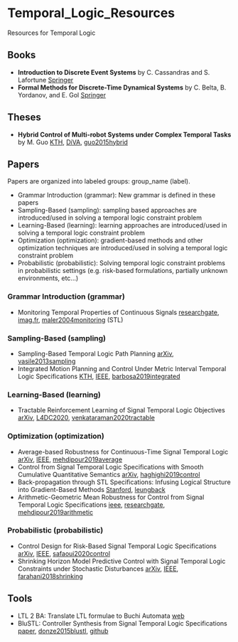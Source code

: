 # Temporal_Logic_Resources
Resources for Temporal Logic


## Books
- **Introduction to Discrete Event Systems** by C. Cassandras and S. Lafortune [Springer](https://www.springer.com/us/book/9780387333328)
- **Formal Methods for Discrete-Time Dynamical Systems** by C. Belta, B. Yordanov, and E. Gol [Springer](https://www.springer.com/us/book/9783319507620)


## Theses
- **Hybrid Control of Multi-robot Systems
under Complex Temporal Tasks** by M. Guo [KTH](http://kth.diva-portal.org/smash/get/diva2:873856/FULLTEXT01.pdf), [DiVA](http://www.diva-portal.org/smash/record.jsf?pid=diva2%3A873856&dswid=1816), [guo2015hybrid](/theses/guo2015hybrid.pdf)


## Papers
Papers are organized into labeled groups: group_name (label).
- Grammar Introduction (grammar): New grammar is defined in these papers
- Sampling-Based (sampling): sampling based approaches are introduced/used in solving a temporal logic constraint problem
- Learning-Based (learning): learning approaches are introduced/used in solving a temporal logic constraint problem
- Optimization (optimization): gradient-based methods and other optimization techniques are introduced/used in solving a temporal logic constraint problem
- Probabilistic (probabilistic): Solving temporal logic constraint problems in probabilistic settings (e.g. risk-based formulations, partially unknown environments, etc...)

### Grammar Introduction (grammar)
- Monitoring Temporal Properties of Continuous Signals [researchgate](https://www.researchgate.net/profile/Oded_Maler/publication/220958490_Monitoring_Temporal_Properties_of_Continuous_Signals/links/00b4951adab57d79c4000000/Monitoring-Temporal-Properties-of-Continuous-Signals.pdf), [imag.fr](http://www-verimag.imag.fr/PEOPLE/Oded.Maler/Papers/monitor.pdf), [maler2004monitoring](/papers/grammar/maler2004monitoring.pdf) (STL)

### Sampling-Based (sampling)
- Sampling-Based Temporal Logic Path Planning [arXiv](https://arxiv.org/abs/1307.7263), [vasile2013sampling](/papers/sampling/vasile2013sampling.pdf)
- Integrated Motion Planning and Control Under Metric Interval Temporal Logic Specifications [KTH](https://people.kth.se/~dimos/pdfs/ECC19_Fernando.pdf), [IEEE](https://ieeexplore.ieee.org/abstract/document/8795925), [barbosa2019integrated](/papers/sampling/barbosa2019integrated.pdf)

### Learning-Based (learning)
- Tractable Reinforcement Learning of Signal Temporal Logic Objectives [arXiv](https://arxiv.org/abs/2001.09467), [L4DC2020](https://sites.google.com/berkeley.edu/l4dc/accepted-papers), [venkataraman2020tractable](/papers/learning/venkataraman2020tractable.pdf)

### Optimization (optimization)
- Average-based Robustness for Continuous-Time Signal Temporal Logic [arXiv](https://arxiv.org/abs/1909.00898), [IEEE](https://ieeexplore.ieee.org/document/9029989), [mehdipour2019average](/papers/optimization/mehdipour2019average.pdf)
- Control from Signal Temporal Logic Specifications with Smooth Cumulative Quantitative Semantics [arXiv](https://arxiv.org/abs/1904.11611), [haghighi2019control](/papers/optimization/haghighi2019control.pdf)
- Back-propagation through STL Specifications: Infusing Logical Structure into Gradient-Based Methods [Stanford](http://asl.stanford.edu/wp-content/papercite-data/pdf/Leung.Arechiga.Pavone.WAFR20.pdf), [leungback](/papers/optimization/leungback.pdf)
- Arithmetic-Geometric Mean Robustness for Control from Signal Temporal Logic Specifications [ieee](https://ieeexplore.ieee.org/document/8814487), [researchgate](https://www.researchgate.net/profile/Noushin_Mehdipour/publication/331729158_Arithmetic-Geometric_Mean_Robustness_for_Control_from_Signal_Temporal_Logic_Specifications/links/5ccc46a592851c4eab7ff159/Arithmetic-Geometric-Mean-Robustness-for-Control-from-Signal-Temporal-Logic-Specifications.pdf), [mehdipour2019arithmetic](/papers/optimization/mehdipour2019arithmetic.pdf)

### Probabilistic (probabilistic)
- Control Design for Risk-Based Signal Temporal Logic Specifications [arXiv](https://arxiv.org/abs/2006.00317), [IEEE](https://ieeexplore.ieee.org/abstract/document/9103559), [safaoui2020control](/papers/probabilistic/safaoui2020control.pdf)
- Shrinking Horizon Model Predictive Control with Signal Temporal Logic Constraints under Stochastic Disturbances [arXiv](https://arxiv.org/pdf/1705.02152.pdf), [IEEE](https://ieeexplore.ieee.org/document/6315419), [farahani2018shrinking](/papers/probabilistic/farahani2018shrinking.pdf)


## Tools
- LTL 2 BA: Translate LTL formulae to Buchi Automata [web](http://www.lsv.fr/~gastin/ltl2ba/)
- BluSTL: Controller Synthesis from Signal Temporal Logic Specifications [paper](https://easychair.org/publications/open/9cVk), [donze2015blustl](/tools/donze2015blustl.pdf), [github](https://github.com/BluSTL/BluSTL)
